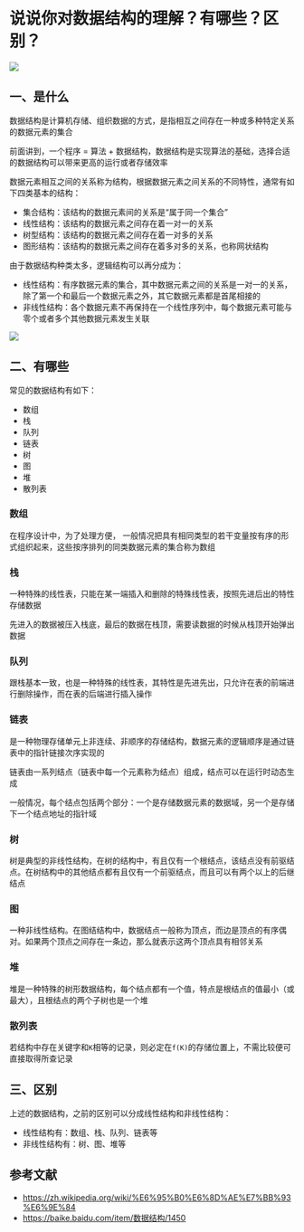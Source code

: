 # 说说你对数据结构的理解？有哪些？区别？

 ![](https://static.vue-js.com/3d87b540-1aa6-11ec-a752-75723a64e8f5.png)



## 一、是什么

数据结构是计算机存储、组织数据的方式，是指相互之间存在一种或多种特定关系的数据元素的集合

前面讲到，一个程序 = 算法 + 数据结构，数据结构是实现算法的基础，选择合适的数据结构可以带来更高的运行或者存储效率

数据元素相互之间的关系称为结构，根据数据元素之间关系的不同特性，通常有如下四类基本的结构：

- 集合结构：该结构的数据元素间的关系是“属于同一个集合”
- 线性结构：该结构的数据元素之间存在着一对一的关系
- 树型结构：该结构的数据元素之间存在着一对多的关系
- 图形结构：该结构的数据元素之间存在着多对多的关系，也称网状结构

由于数据结构种类太多，逻辑结构可以再分成为：

- 线性结构：有序数据元素的集合，其中数据元素之间的关系是一对一的关系，除了第一个和最后一个数据元素之外，其它数据元素都是首尾相接的
- 非线性结构：各个数据元素不再保持在一个线性序列中，每个数据元素可能与零个或者多个其他数据元素发生关联

![](https://static.vue-js.com/9aedc5d0-1aa6-11ec-8e64-91fdec0f05a1.png)

## 二、有哪些

常见的数据结构有如下：

- 数组
- 栈
- 队列
- 链表
- 树
- 图
- 堆
- 散列表


### 数组

在程序设计中，为了处理方便， 一般情况把具有相同类型的若干变量按有序的形式组织起来，这些按序排列的同类数据元素的集合称为数组


### 栈

一种特殊的线性表，只能在某一端插入和删除的特殊线性表，按照先进后出的特性存储数据

先进入的数据被压入栈底，最后的数据在栈顶，需要读数据的时候从栈顶开始弹出数据



### 队列

跟栈基本一致，也是一种特殊的线性表，其特性是先进先出，只允许在表的前端进行删除操作，而在表的后端进行插入操作



### 链表

是一种物理存储单元上非连续、非顺序的存储结构，数据元素的逻辑顺序是通过链表中的指针链接次序实现的

链表由一系列结点（链表中每一个元素称为结点）组成，结点可以在运行时动态生成

一般情况，每个结点包括两个部分：一个是存储数据元素的数据域，另一个是存储下一个结点地址的指针域



### 树

树是典型的非线性结构，在树的结构中，有且仅有一个根结点，该结点没有前驱结点。在树结构中的其他结点都有且仅有一个前驱结点，而且可以有两个以上的后继结点



### 图

一种非线性结构。在图结结构中，数据结点一般称为顶点，而边是顶点的有序偶对。如果两个顶点之间存在一条边，那么就表示这两个顶点具有相邻关系



### 堆

堆是一种特殊的树形数据结构，每个结点都有一个值，特点是根结点的值最小（或最大），且根结点的两个子树也是一个堆



### 散列表

若结构中存在关键字和`K`相等的记录，则必定在`f(K)`的存储位置上，不需比较便可直接取得所查记录



## 三、区别

上述的数据结构，之前的区别可以分成线性结构和非线性结构：

- 线性结构有：数组、栈、队列、链表等
- 非线性结构有：树、图、堆等


## 参考文献

- https://zh.wikipedia.org/wiki/%E6%95%B0%E6%8D%AE%E7%BB%93%E6%9E%84
- https://baike.baidu.com/item/数据结构/1450
